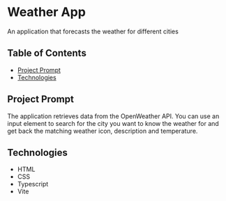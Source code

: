 # **Weather App**

An application that forecasts the weather for different cities

## Table of Contents

- [Project Prompt](#project-prompt)
- [Technologies](#technologies)

## Project Prompt

The application retrieves data from the OpenWeather API. You can use an input element to search for the city you want to know the weather for and get back the matching weather icon, description and temperature.

## Technologies

- HTML
- CSS
- Typescript
- Vite
